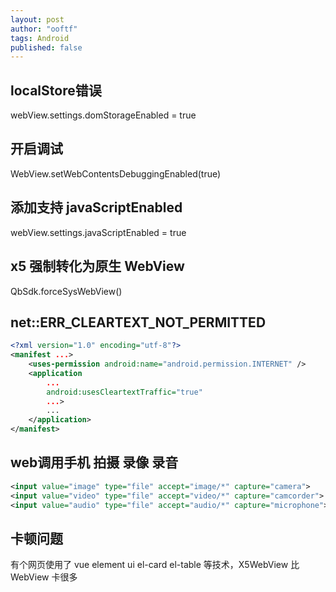```yaml
---
layout: post
author: "ooftf"
tags: Android
published: false
---
```


##  localStore错误
webView.settings.domStorageEnabled = true


## 开启调试
WebView.setWebContentsDebuggingEnabled(true)
## 添加支持 javaScriptEnabled
webView.settings.javaScriptEnabled = true

## x5 强制转化为原生 WebView
QbSdk.forceSysWebView()
## net::ERR_CLEARTEXT_NOT_PERMITTED
```xml
<?xml version="1.0" encoding="utf-8"?>
<manifest ...>
    <uses-permission android:name="android.permission.INTERNET" />
    <application
        ...
        android:usesCleartextTraffic="true"
        ...>
        ...
    </application>
</manifest>
```
## web调用手机 拍摄 录像 录音
```xml
<input value="image" type="file" accept="image/*" capture="camera">
<input value="video" type="file" accept="video/*" capture="camcorder">
<input value="audio" type="file" accept="audio/*" capture="microphone">
```
## 卡顿问题
有个网页使用了 vue element ui  el-card el-table 等技术，X5WebView 比 WebView 卡很多
